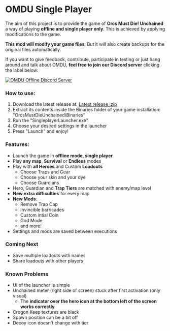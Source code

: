 # OMDU Single Player

The aim of this project is to provide the game of **Orcs Must Die! Unchained** a way of playing **offline and single player only**. This is achieved by applying modifications to the game.

**This mod will modify your game files**. But it will also create backups for the original files automatically.


If you want to give feedback, contribute, participate in testing or just hang around and talk about OMDU, **feel free to join our Discord server** clicking the label below:

[![OMDU Offline  Discord Server](https://img.shields.io/discord/583432386960818227?color=%237289da&logo=discord&logoColor=white&label=Join%20the%20Discord%20Server)](https://discord.gg/YrCaHw7Hza)

### How to use:

1. Download the latest release at: [Latest release .zip](https://github.com/TimeMaster18/OMDU-SinglePlayer/releases/latest/download/OMDU-SinglePlayer.zip)
2. Extract its contents inside the Binaries folder of your game installation: "OrcsMustDieUnchained\Binaries"
3. Run the "SingleplayerLauncher.exe"
4. Choose your desired settings in the launcher
5. Press "Launch" and enjoy! 


### Features:
- Launch the game in **offline mode, single player**
- Play **any map**, **Survival** or **Endless** modes
- Play with **all Heroes** and Custom **Loadouts**
  - Choose Traps and Gear
  - Choose your skin and your dye
  - Choose Guardians
- Hero, Guardian and **Trap Tiers** are matched with enemy/map level
- **New extra difficulties** for every map
- **New Mods**:
  - Remove Trap Cap
  - Invincible barricades
  - Custom intial Coin
  - God Mode
  - and more!
- Settings and mods are saved between executions


### Coming Next
- Save multiple loadouts with names
- Share loadouts with other players

### Known Problems
- UI of the launcher is simple
- Unchained meter (right side of screen) stuck after first activation (only visual)
  - The **indicator over the hero icon at the bottom left of the screen works correctly**
- Crogon Keep textures are black
- Spawn position can be a bit off
- Decoy icon doesn't change with tier
